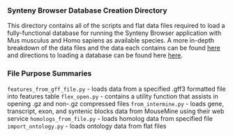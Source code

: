 ### Synteny Browser Database Creation Directory
This directory contains all of the scripts and flat data files required to load a fully-functional database for running
the Synteny Browser application with Mus musculus and Homo sapiens as available species. A more in-depth breakdown
of the data files and the data each contains can be found [here](data-files/README.md) and directions to loading a
database can be found here [here](../README.md).

### File Purpose Summaries
`features_from_gff_file.py` - loads data from a specified .gff3 formatted file into features table
`flex_open.py` - contains a utility function that assists in opening .gz and non-.gz compressed files
`from_intermine.py` - loads gene, transcript, exon, and syntenic blocks data from MouseMine using their web service
`homologs_from_file.py` - loads homolog data from specified file
`import_ontology.py` - loads ontology data from flat files